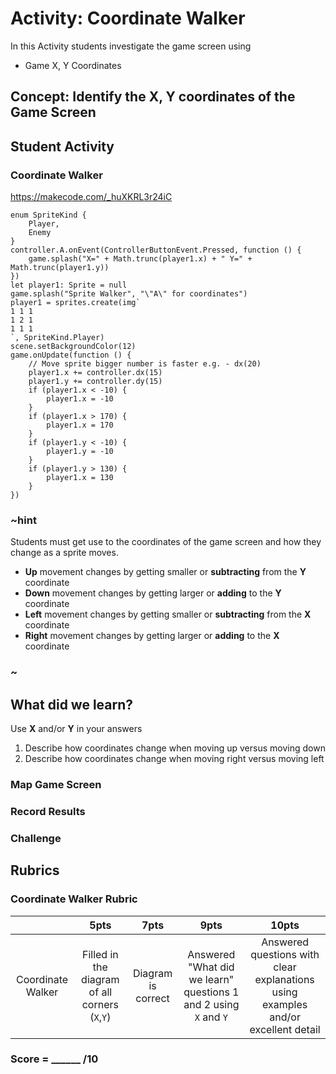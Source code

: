 # Activity: Coordinate Walker

In this Activity students investigate the game screen using
* Game X, Y Coordinates

## Concept: Identify the X, Y coordinates of the Game Screen

## Student Activity

### Coordinate Walker

https://makecode.com/_huXKRL3r24iC

```blocks
enum SpriteKind {
    Player,
    Enemy
}
controller.A.onEvent(ControllerButtonEvent.Pressed, function () {
    game.splash("X=" + Math.trunc(player1.x) + " Y=" + Math.trunc(player1.y))
})
let player1: Sprite = null
game.splash("Sprite Walker", "\"A\" for coordinates")
player1 = sprites.create(img`
1 1 1 
1 2 1 
1 1 1 
`, SpriteKind.Player)
scene.setBackgroundColor(12)
game.onUpdate(function () {
    // Move sprite bigger number is faster e.g. - dx(20)
    player1.x += controller.dx(15)
    player1.y += controller.dy(15)
    if (player1.x < -10) {
        player1.x = -10
    }
    if (player1.x > 170) {
        player1.x = 170
    }
    if (player1.y < -10) {
        player1.y = -10
    }
    if (player1.y > 130) {
        player1.x = 130
    }
})
```

### ~hint

Students must get use to the coordinates of the game screen and how they change as a sprite moves.

* **Up** movement changes by getting smaller or **subtracting** from the **Y** coordinate
* **Down**  movement changes by getting larger or **adding** to the **Y** coordinate
* **Left** movement changes by getting smaller or **subtracting** from the **X** coordinate
* **Right** movement changes by getting larger or **adding** to the **X** coordinate

### ~

## What did we learn?

Use **X** and/or **Y** in your answers

1. Describe how coordinates change when moving up versus moving down
2. Describe how coordinates change when moving right versus moving left

### Map Game Screen

### Record Results

### Challenge

## Rubrics

### Coordinate Walker Rubric

|   | 5pts | 7pts | 9pts | 10pts |
|:---:|:---:|:---:|:---:|:---:|
| Coordinate Walker | Filled in the diagram of all corners (`X`,`Y`) | Diagram is correct | Answered "What did we learn" questions 1 and 2 using `X` and `Y` | Answered questions with clear explanations using examples and/or excellent detail |

### Score = \_\_\_\_\_\_ /10